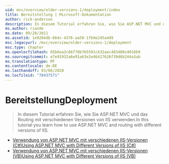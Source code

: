 ```yaml
---
uid: mvc/overview/older-versions-1/deployment/index
title: Bereitstellung | Microsoft-Dokumentation
author: rick-anderson
description: In diesem Tutorial erfahren Sie, wie Sie ASP.NET MVC und das Routing mit verschiedenen Versionen von IIS verwenden.
ms.author: riande
ms.date: 09/28/2011
ms.assetid: 1e9204db-664c-4376-aa50-1fb9e245a4d9
msc.legacyurl: /mvc/overview/older-versions-1/deployment
msc.type: chapter
ms.openlocfilehash: 65b6ea2c66f78b765591cb32aec483480c4016b9
ms.sourcegitcommit: e7e91932a6e91a63e2e46417626f39d6b244a3ab
ms.translationtype: MT
ms.contentlocale: de-DE
ms.lasthandoff: 03/06/2020
ms.locfileid: "78437571"
---
```

# <a name="deployment"></a><span data-ttu-id="1ad1b-103">Bereitstellung</span><span class="sxs-lookup"><span data-stu-id="1ad1b-103">Deployment</span></span>

> <span data-ttu-id="1ad1b-104">In diesem Tutorial erfahren Sie, wie Sie ASP.NET MVC und das Routing mit verschiedenen Versionen von IIS verwenden.</span><span class="sxs-lookup"><span data-stu-id="1ad1b-104">In this tutorial you learn how to use ASP.NET MVC and routing with different versions of IIS.</span></span>

- [<span data-ttu-id="1ad1b-105">Verwendung von ASP.NET MVC mit verschiedenen IIS-Versionen (C#)</span><span class="sxs-lookup"><span data-stu-id="1ad1b-105">Using ASP.NET MVC with Different Versions of IIS (C#)</span></span>](using-asp-net-mvc-with-different-versions-of-iis-cs.md)
- [<span data-ttu-id="1ad1b-106">Verwendung von ASP.NET MVC mit verschiedenen IIS-Versionen (VB)</span><span class="sxs-lookup"><span data-stu-id="1ad1b-106">Using ASP.NET MVC with Different Versions of IIS (VB)</span></span>](using-asp-net-mvc-with-different-versions-of-iis-vb.md)
